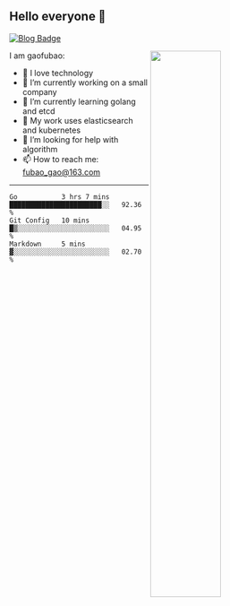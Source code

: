 ## Hello everyone 👋

[![Blog Badge](https://img.shields.io/badge/blog-60k+%20pageview-brightgreen)](https://www.jianshu.com/u/d777ec56a358)

<img align="right" width="50%" src="https://github-readme-stats.vercel.app/api?username=gaofubao&theme=dark">

I am gaofubao:

- 🔭 I love technology
- 🌱 I’m currently working on a small company
- 👯 I’m currently learning golang and etcd
- 💬 My work uses elasticsearch and kubernetes
- 🤔 I’m looking for help with algorithm
- 📫 How to reach me: fubao_gao@163.com

---


<!--START_SECTION:waka-->
```text
Go           3 hrs 7 mins    ███████████████████████░░   92.36 % 
Git Config   10 mins         █▒░░░░░░░░░░░░░░░░░░░░░░░   04.95 % 
Markdown     5 mins          ▓░░░░░░░░░░░░░░░░░░░░░░░░   02.70 % 
```
<!--END_SECTION:waka-->
